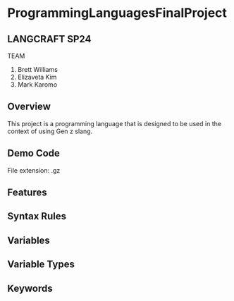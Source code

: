 # ProgrammingLanguagesFinalProject

## LANGCRAFT SP24
TEAM
1. Brett Williams
2. Elizaveta Kim
3. Mark Karomo

## Overview
This project is a programming language that is designed to be used in the context of using Gen z slang.

## Demo Code
File extension: .gz

## Features

## Syntax Rules


## Variables


## Variable Types


## Keywords


